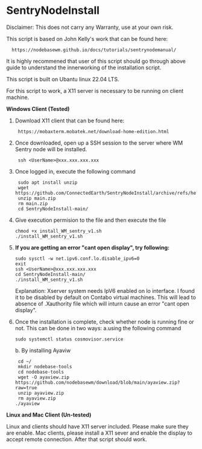 # SentryNodeInstall
Disclaimer: This does not carry any Warranty, use at your own risk. 

This script is based on John Kelly's work that can be found here:
  
      https://nodebasewm.github.io/docs/tutorials/sentrynodemanual/

It is highly recommened that user of this script should go through above guide to understand the innerworking of the installation script.

This script is built on Ubantu linux 22.04 LTS. 

For this script to work, a X11 server is necessary to be running on client machine.

**Windows Client (Tested)**

1. Download X11 client that can be found here:

        https://mobaxterm.mobatek.net/download-home-edition.html
   
2. Once downloaded, open up a SSH session to the server where WM Sentry node will be installed.

        ssh <UserName>@xxx.xxx.xxx.xxx

3. Once logged in, execute the following command

        sudo apt install unzip
        wget https://github.com/ConnectedEarth/SentryNodeInstall/archive/refs/heads/main.zip
        unzip main.zip
        rm main.zip
        cd SentryNodeInstall-main/
         
4. Give execution permision to the file and then execute the file

       chmod +x install_WM_sentry_v1.sh
       ./install_WM_sentry_v1.sh
   
5. **If you are getting an error "cant open display", try following:**

       sudo sysctl -w net.ipv6.conf.lo.disable_ipv6=0
       exit
       ssh <UserName>@xxx.xxx.xxx.xxx
       cd SentryNodeInstall-main/
       ./install_WM_sentry_v1.sh

   Explanation: Xserver system needs IpV6 enabled on lo interface. I found it to be disabled by       default on Contabo virtual machines. This will lead to absence of .Xauthority file which will      inturn cause an error "cant open display".
   
6. Once the installation is complete, check whether node is running fine or not.
   This can be done in two ways:
   a.using the following command

       sudo systemctl status cosmovisor.service
   
   b. By installing Ayaviw
   
        cd ~/
        mkdir nodebase-tools 
        cd nodebase-tools
        wget -O ayaview.zip https://github.com/nodebasewm/download/blob/main/ayaview.zip?raw=true
        unzip ayaview.zip
        rm ayaview.zip
       ./ayaview
     
**Linux and Mac Client (Un-tested)**

Linux and clients should have X11 server included. Please make sure they are enable.
Mac clients, please install a X11 sever and enable the display to accept remote connection. After that script should work.

       
 



  
